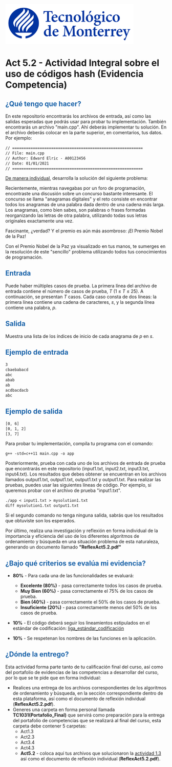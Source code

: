 ![Tec de Monterrey](images/logotecmty.png)
# Act 5.2 - Actividad Integral sobre el uso de códigos hash (Evidencia Competencia)

## <span style="color: rgb(26, 99, 169);">¿Qué tengo que hacer?</span>
En este repositorio encontrarás los archivos de entrada, así como las salidas esperadas que podrás usar para probar tu implementación. También encontrarás un archivo "main.cpp". Ahí deberás implementar tu solución. En el archivo deberás colocar en la parte superior, en comentarios, tus datos. Por ejemplo:
```
// =========================================================
// File: main.cpp
// Author: Edward Elric - A00123456
// Date: 01/01/2021
// =========================================================
```
<span style="text-decoration: underline;">De manera individual</span>, desarrolla la solución del siguiente problema:

Recientemente, mientras navegabas por un foro de programación, encontraste una discusión sobre un concurso bastante interesante. El concurso se llama "anagramas digitales" y el reto consiste en encontrar todos los anagramas de una palabra dada dentro de una cadena más larga. Los anagramas, como bien sabes, son palabras o frases formadas reorganizando las letras de otra palabra, utilizando todas sus letras originales exactamente una vez.

Fascinante, ¿verdad? Y el premio es aún más asombroso: ¡El Premio Nobel de la Paz!

Con el Premio Nobel de la Paz ya visualizado en tus manos, te sumerges en la resolución de este "sencillo" problema utilizando todos tus conocimientos de programación.

## <span style="color: rgb(26, 99, 169);">**Entrada**</span>
Puede haber múltiples casos de prueba. La primera línea del archivo de entrada contiene el número de casos de prueba, *T* (1 ≤ *T* ≤ 25). A continuación, se presentan *T* casos. Cada caso consta de dos líneas: la primera línea contiene una cadena de caracteres, *s*, y la segunda línea contiene una palabra, *p*.

## <span style="color: rgb(26, 99, 169);">**Salida**</span>
Muestra una lista de los índices de inicio de cada anagrama de *p* en *s*.

## <span style="color: rgb(26, 99, 169);">**Ejemplo de entrada**</span>
```
3
cbaebabacd
abc
abab
ab
acdbacdacb
abc
```

## <span style="color: rgb(26, 99, 169);">**Ejemplo de salida**</span>
```
[0, 6]
[0, 1, 2]
[3, 7]
```

Para probar tu implementación, compila tu programa con el comando:
```
g++ -std=c++11 main.cpp -o app
```
Posteriormente, prueba con cada uno de los archivos de entrada de prueba que encontrarás en este repositorio (input1.txt, input2.txt, input3.txt, input4.txt). Los resultados que debes obtener se encuentran en los archivos llamados output1.txt, output1.txt, output1.txt y output1.txt. Para realizar las pruebas, puedes usar las siguientes líneas de código. Por ejemplo, si queremos probar con el archivo de prueba "input1.txt".
```
./app < input1.txt > mysolution1.txt
diff mysolution1.txt output1.txt
```
Si el segundo comando no tenga ninguna salida, sabrás que los resultados que obtuviste son los esperados. 

Por último, realiza una investigación y reflexión en forma individual de la importancia y eficiencia del uso de los diferentes algoritmos de ordenamiento y búsqueda en una situación problema de esta naturaleza, generando un documento llamado **"ReflexAct5.2.pdf"**

## <span style="color: rgb(26, 99, 169);">**¿Bajo qué criterios se evalúa mi evidencia?**</span>

- **80%** - Para cada una de las funcionalidades se evaluará:

    - **Excelente (80%)** - pasa correctamente todos los casos de prueba.
    - **Muy Bien (60%)** - pasa correctamente el 75% de los casos de prueba.
    - **Bien (40%)** - pasa correctamente el 50% de los casos de prueba.
    - **Insuficiente (20%)** - pasa correctamente menos del 50% de los casos de prueba.


- **10%** - El código deberá seguir los lineamientos estipulados en el estándar de codificación: <span class="instructure_file_holder link_holder">[liga_estándar_codificación](estandar.pdf)</span>
- **10%** - Se respetenan los nombres de las funciones en la aplicación.

## <span style="color: rgb(26, 99, 169);">**¿Dónde la entrego?**</span>
Esta actividad forma parte tanto de tu calificación final del curso, así como del portafolio de evidencias de las competencias a desarrollar del curso, por lo que se te pide que en forma individual:
* Realices una entrega de  los archivos correspondientes de los algoritmos de ordenamiento y búsqueda, en la sección correspondiente dentro de esta plataforma, así como el documento de reflexión individual (**ReflexAct5.2.pdf**).
* Generes una carpeta en forma personal llamada **TC1031(Portafolio_Final)** que servirá como preparación para la entrega del portafolio de competencias que se realizará al final del curso, esta carpeta debe contener 5 carpetas:
    * Act1.3
    * Act2.3
    * Act3.4
    * Act4.3
    * **Act5.2** - coloca aquí tus archivos que solucionaron la <span style="text-decoration: underline;">actividad 1.3</span> así como el documento de reflexión individual (**ReflexAct5.2.pdf**).
